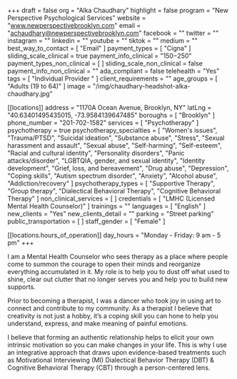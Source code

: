 +++
draft = false
org = "Alka Chaudhary"
highlight = false
program = "New Perspective Psychological Services"
website = "www.newperspectivebrooklyn.com"
email = "achaudhary@newperspectivebrooklyn.com"
facebook = ""
twitter = ""
instagram = ""
linkedin = ""
youtube = ""
tiktok = ""
medium = ""
best_way_to_contact = [ "Email" ]
payment_types = [ "Cigna" ]
sliding_scale_clinical = true
payment_info_clinical = "$150-$250"
payment_types_non_clinical = [ ]
sliding_scale_non_clinical = false
payment_info_non_clinical = ""
ada_compliant = false
telehealth = "Yes"
tags = [ "Individual Provider " ]
client_requirements = ""
age_groups = [ "Adults (19 to 64)" ]
image = "/img/chaudhary-headshot-alka-chaudhary.jpg"

[[locations]]
address = "1170A Ocean Avenue, Brooklyn, NY"
latLng = "40.63401495435015, -73.9584139647485"
boroughs = [ "Brooklyn" ]
phone_number = "201-702-1582"
services = [ "Psychotherapy" ]
psychotherapy = true
psychotherapy_specialties = [
  "Women's issues",
  "Trauma/PTSD",
  "Suicidal ideation",
  "Substance abuse",
  "Stress",
  "Sexual harassment and assault",
  "Sexual abuse",
  "Self-harming",
  "Self-esteem",
  "Racial and cultural identity",
  "Personality disorders",
  "Panic attacks/disorder",
  "LGBTQIA, gender, and sexual identity",
  "Identity development",
  "Grief, loss, and bereavement",
  "Drug abuse",
  "Depression",
  "Coping skills",
  "Autism spectrum disorder",
  "Anxiety",
  "Alcohol abuse",
  "Addiction/recovery"
]
psychotherapy_types = [
  "Supportive Therapy",
  "Group therapy",
  "Dialectical Behavioral Therapy",
  "Cognitive Behavioral Therapy"
]
non_clinical_services = [ ]
credentials = [ "LMHC (Licensed Mental Health Counselor)" ]
trainings = ""
languages = [ "English" ]
new_clients = "Yes"
new_clients_detail = ""
parking = "Street parking"
public_transportation = [ ]
staff_gender = [ "Female" ]

  [[locations.hours_of_operation]]
  day_hours = "Monday - Friday: 9 am - 5 pm"
+++

I am a Mental Health Counselor who sees therapy as a place where people come to summon the courage to open their minds and reorganize everything accumulated in it. My role is to help you to dust off what used to shine, clear out clutter that no longer serves you and help you to build new supports.

Prior to becoming a therapist, I was a dancer who took joy in using art to connect and contribute to my community. As a therapist I believe that creativity is not just a hobby, it’s a coping skill you can hone to help you understand, express, and make meaning of painful emotions.

I believe that forming an authentic relationship helps to elicit your own intrinsic motivation so you can make changes in your life. This is why I use an integrative approach that draws upon evidence-based treatments such as Motivational Interviewing (MI) Dialectical Behavior Therapy (DBT) & Cognitive Behavioral Therapy (CBT) through a person-centered lens.
